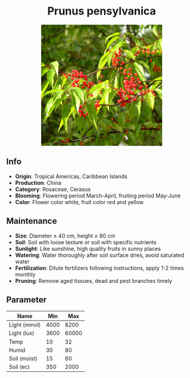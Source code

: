 <h1 align='center'>Prunus pensylvanica</h1>
<p align="center">
    <img 
        align='center'
        width='320'
        src="../images/prunus pensylvanica.png" 
        alt='Prunus pensylvanica' />
</p>

## Info

 - **Origin**: Tropical Americas, Caribbean Islands
 - **Production**: China
 - **Category**: Rosaceae, Cerasus
 - **Blooming**: Flowering period March-April, fruiting period May-June
 - **Color**: Flower color white, fruit color red and yellow

## Maintenance

 - **Size**: Diameter ≥ 40 cm, height ≥ 80 cm
 - **Soil**: Soil with loose texture or soil with specific nutrients
 - **Sunlight**: Like sunshine, high quality fruits in sunny places
 - **Watering**: Water thoroughly after soil surface dries, avoid saturated water
 - **Fertilization**: Dilute fertilizers following instructions, apply 1-2 times monthly
 - **Pruning**: Remove aged tissues, dead and pest branches timely

## Parameter

| Name         | Min  | Max   |
|--------------|------|-------|
| Light (mmol) | 4000 | 8200  |
| Light (lux)  | 3600 | 60000 |
| Temp         | 10    | 32    |
| Humid        | 30   | 80    |
| Soil (moist) | 15   | 60    |
| Soil (ec)    | 350  | 2000  |